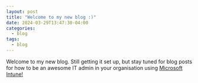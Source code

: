 ```yaml
---
layout: post
title: "Welcome to my new blog :)"
date: 2024-03-29T13:47:30-04:00
categories:
  - blog
tags:
  - blog
---
```


Welcome to my new blog. Still getting it set up, but stay tuned for blog posts for how to be an awesome IT admin in your organisation using [Microsoft Intune!](https://learn.microsoft.com/en-us/mem/intune/fundamentals/what-is-intune)